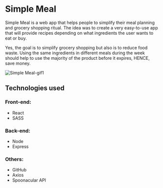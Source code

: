 # Simple Meal

Simple Meal is a web app that helps people to simplify their meal planning and grocery shopping ritual. The idea was to create a very easy-to-use app that will provide recipes depending on what ingredients the user wants to eat or buy.

Yes, the goal is to simplify grocery shopping but also is to reduce food waste. Using the same ingredients in different meals during the week should help to use the majority of the product before it expires, HENCE, save money.

![Simple Meal-gif1](https://user-images.githubusercontent.com/34225929/162876920-5fe340dd-ef44-47f0-b8fb-7260110c6be1.gif)


## Technologies used

### Front-end:
- React
- SASS

### Back-end:
- Node
- Express

### Others:
- GitHub
- Axios
- Spoonacular API





